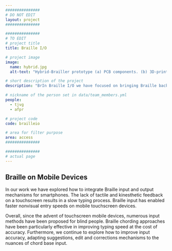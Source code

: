 ```yaml
---
###############
# DO NOT EDIT
layout: project
###############

###############
# TO EDIT
# project title
title: Braille I/O

# project image
image:
  name: hybrid.jpg
  alt-text: "Hybrid-Brailler prototype (a) PCB components. (b) 3D-printed case attached to a mobile device with three rows of three buttons that are on the back of the device." # provide a description for the image #a11y

# short description of the project
description: "BrIn Braille I/O we have focused on bringing Braille back to the forefront of the digital era with novel techniques and a exploration of haptics to enable text input on mobile devices."

# nickname of the person set in data/team_members.yml
people:
  - tjvg
  - afpr

# project code
code: brailleio

# area for filter purpose
area: access
###############

###############
# actual page
---
```

## Braille on Mobile Devices
In our work we have explored how to integrate Braille input and output mechanisms for smartphones. The lack of tactile and kinesthetic feedback on a touchscreen results in a slow typing process. Braille input has enabled faster nonvisual entry speeds on mobile touchscreen devices.

Overall, since the advent of touchscreen mobile devices, numerous input methods have been proposed for blind people. Braille chording approaches have been particularly effective in improving typing speed at the cost of accuracy. Furthermore, we continue to explore how to improve input accuracy, adapting suggestions, edit and corrections mechanisms to the nuances of chord base input.

